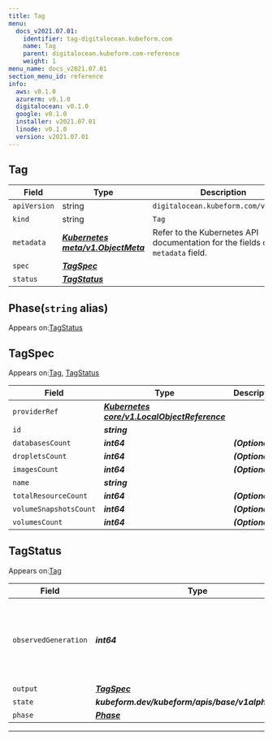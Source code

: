 ```yaml
---
title: Tag
menu:
  docs_v2021.07.01:
    identifier: tag-digitalocean.kubeform.com
    name: Tag
    parent: digitalocean.kubeform.com-reference
    weight: 1
menu_name: docs_v2021.07.01
section_menu_id: reference
info:
  aws: v0.1.0
  azurerm: v0.1.0
  digitalocean: v0.1.0
  google: v0.1.0
  installer: v2021.07.01
  linode: v0.1.0
  version: v2021.07.01
---
```


## Tag
| Field | Type | Description |
| ------ | ----- | ----------- |
| `apiVersion` | string | `digitalocean.kubeform.com/v1alpha1` |
|    `kind` | string | `Tag` |
| `metadata` | ***[Kubernetes meta/v1.ObjectMeta](https://v1-18.docs.kubernetes.io/docs/reference/generated/kubernetes-api/v1.18/#objectmeta-v1-meta)***|Refer to the Kubernetes API documentation for the fields of the `metadata` field.|
| `spec` | ***[TagSpec](#tagspec)***||
| `status` | ***[TagStatus](#tagstatus)***||
## Phase(`string` alias)

Appears on:[TagStatus](#tagstatus)

## TagSpec

Appears on:[Tag](#tag), [TagStatus](#tagstatus)

| Field | Type | Description |
| ------ | ----- | ----------- |
| `providerRef` | ***[Kubernetes core/v1.LocalObjectReference](https://v1-18.docs.kubernetes.io/docs/reference/generated/kubernetes-api/v1.18/#localobjectreference-v1-core)***||
| `id` | ***string***||
| `databasesCount` | ***int64***| ***(Optional)*** |
| `dropletsCount` | ***int64***| ***(Optional)*** |
| `imagesCount` | ***int64***| ***(Optional)*** |
| `name` | ***string***||
| `totalResourceCount` | ***int64***| ***(Optional)*** |
| `volumeSnapshotsCount` | ***int64***| ***(Optional)*** |
| `volumesCount` | ***int64***| ***(Optional)*** |
## TagStatus

Appears on:[Tag](#tag)

| Field | Type | Description |
| ------ | ----- | ----------- |
| `observedGeneration` | ***int64***| ***(Optional)*** Resource generation, which is updated on mutation by the API Server.|
| `output` | ***[TagSpec](#tagspec)***| ***(Optional)*** |
| `state` | ***kubeform.dev/kubeform/apis/base/v1alpha1.State***| ***(Optional)*** |
| `phase` | ***[Phase](#phase)***| ***(Optional)*** |
---
